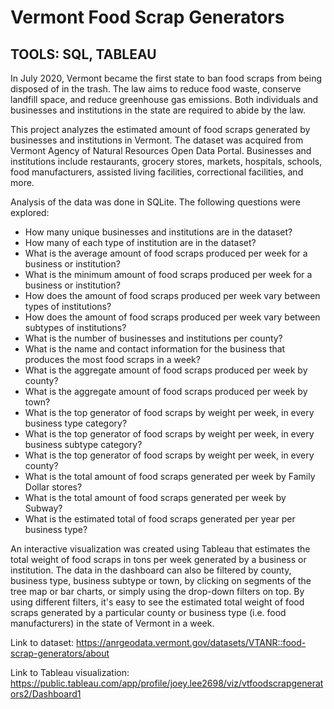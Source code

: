 # Vermont Food Scrap Generators

## TOOLS: SQL, TABLEAU

In July 2020, Vermont became the first state to ban food scraps from being disposed of in the trash. The law aims to reduce food waste, conserve landfill space, and reduce greenhouse gas emissions. Both individuals and businesses and institutions in the state are required to abide by the law.

This project analyzes the estimated amount of food scraps generated by businesses and institutions in Vermont. The dataset was acquired from Vermont Agency of Natural Resources Open Data Portal. Businesses and institutions include restaurants, grocery stores, markets, hospitals, schools, food manufacturers, assisted living facilities, correctional facilities, and more.

Analysis of the data was done in SQLite. The following questions were explored:

- How many unique businesses and institutions are in the dataset?
- How many of each type of institution are in the dataset?
- What is the average amount of food scraps produced per week for a business or institution?
- What is the minimum amount of food scraps produced per week for a business or institution?
- How does the amount of food scraps produced per week vary between types of institutions?
- How does the amount of food scraps produced per week vary between subtypes of institutions?
- What is the number of businesses and institutions per county?
- What is the name and contact information for the business that produces the most food scraps in a week?
- What is the aggregate amount of food scraps produced per week by county?
- What is the aggregate amount of food scraps produced per week by town?
- What is the top generator of food scraps by weight per week, in every business type category?
- What is the top generator of food scraps by weight per week, in every business subtype category?
- What is the top generator of food scraps by weight per week, in every county?
- What is the total amount of food scraps generated per week by Family Dollar stores?
- What is the total amount of food scraps generated per week by Subway?
- What is the estimated total of food scraps generated per year per business type?

An interactive visualization was created using Tableau that estimates the total weight of food scraps in tons per week generated by a business or institution. The data in the dashboard can also be filtered by county, business type, business subtype or town, by clicking on segments of the tree map or bar charts, or simply using the drop-down filters on top. By using different filters, it's easy to see the estimated total weight of food scraps generated by a particular county or business type (i.e. food manufacturers) in the state of Vermont in a week.

Link to dataset: https://anrgeodata.vermont.gov/datasets/VTANR::food-scrap-generators/about

Link to Tableau visualization: https://public.tableau.com/app/profile/joey.lee2698/viz/vtfoodscrapgenerators2/Dashboard1


